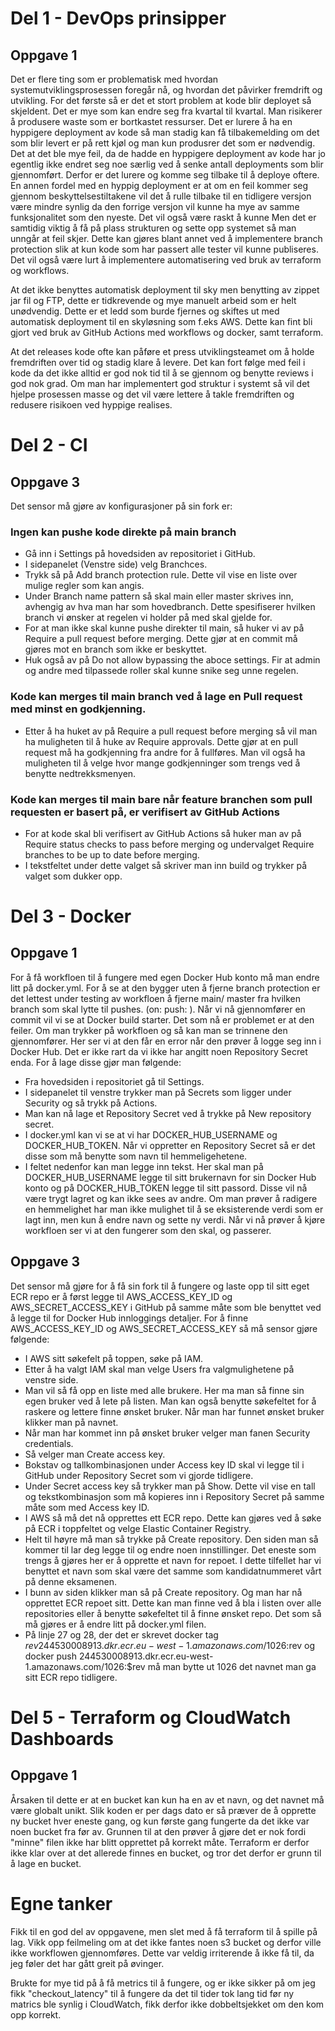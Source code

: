 # Del 1 - DevOps prinsipper

## Oppgave 1

Det er flere ting som er problematisk med hvordan systemutviklingsprosessen foregår nå, og hvordan det påvirker fremdrift og utvikling. For det første så er det et stort problem at kode blir deployet så skjeldent.
Det er mye som kan endre seg fra kvartal til kvartal. Man risikerer å produsere waste som er bortkastet ressurser. Det er lurere å ha en hyppigere deployment av kode så man stadig kan få tilbakemelding om det som blir levert er på rett kjøl og man kun produsrer det som er nødvendig.
Det at det ble mye feil, da de hadde en hyppigere deployment av kode har jo egentlig ikke endret seg noe særlig ved å senke antall deployments som blir gjennomført. Derfor er det lurere og komme seg tilbake til å deploye oftere.
En annen fordel med en hyppig deployment er at om en feil kommer seg gjennom beskyttelsestiltakene vil det å rulle tilbake til en tidligere versjon være mindre synlig da den forrige versjon vil kunne ha mye av samme funksjonalitet som den nyeste.
Det vil også være raskt å kunne Men det er samtidig viktig å få på plass strukturen og sette opp systemet så man unngår at feil skjer. Dette kan gjøres blant annet ved å implementere branch protection slik at kun kode som har passert alle tester vil kunne publiseres.
Det vil også være lurt å implementere automatisering ved bruk av terraform og workflows.


At det ikke benyttes automatisk deployment til sky men benytting av zippet jar fil og FTP, dette er tidkrevende og mye manuelt arbeid som er helt unødvendig.
Dette er et ledd som burde fjernes og skiftes ut med automatisk deployment til en skyløsning som f.eks AWS.
Dette kan fint bli gjort ved bruk av GitHub Actions med workflows og docker, samt terraform.

At det releases kode ofte kan påføre et press utviklingsteamet om å holde fremdriften over tid og stadig klare å levere. Det kan fort følge med feil i kode da det ikke alltid er god nok tid til å se gjennom og benytte reviews i god nok grad.
Om man har implementert god struktur i systemt så vil det hjelpe prosessen masse og det vil være lettere å takle fremdriften og redusere risikoen ved hyppige realises.

# Del 2 - CI

## Oppgave 3

Det sensor må gjøre av konfigurasjoner på sin fork er:

### Ingen kan pushe kode direkte på main branch

- Gå inn i Settings på hovedsiden av repositoriet i GitHub.
- I sidepanelet (Venstre side) velg Branchces.
- Trykk så på Add branch protection rule. Dette vil vise en liste over mulige regler som kan angis.
- Under Branch name pattern så skal main eller master skrives inn, avhengig av hva man har som
hovedbranch. Dette spesifiserer hvilken branch vi ønsker at regelen vi holder på med skal gjelde
for.
- For at man ikke skal kunne pushe direkter til main, så huker vi av på Require a pull request
before merging. Dette gjør at en commit må gjøres mot en branch som ikke er beskyttet.
- Huk også av på Do not allow bypassing the aboce settings. Fir at admin og andre med tilpassede
roller skal kunne snike seg unne regelen.

### Kode kan merges til main branch ved å lage en Pull request med minst en godkjenning.

- Etter å ha huket av på Require a pull request before merging så vil man ha muligheten til å huke
av Require approvals. Dette gjør at en pull request må ha godkjenning fra andre for å fullføres.
Man vil også ha muligheten til å velge hvor mange godkjenninger som trengs ved å benytte
nedtrekksmenyen.

### Kode kan merges til main bare når feature branchen som pull requesten er basert på, er verifisert av GitHub Actions

- For at kode skal bli verifisert av GitHub Actions så huker man av på Require status checks to
pass before merging og undervalget Require branches to be up to date before merging.
- I tekstfeltet under dette valget så skriver man inn build og trykker på valget som dukker opp.

# Del 3 - Docker

## Oppgave 1

For å få workfloen til å fungere med egen Docker Hub konto må man endre litt på docker.yml. For å se at
den bygger uten å fjerne branch protection er det lettest under testing av workfloen å fjerne main/ master
fra hvilken branch som skal lytte til pushes. (on: push: ). Når vi nå gjennomfører en commit vil vi se at
Docker build starter. Det som nå er problemet er at den feiler. Om man trykker på workfloen og så kan man
se trinnene den gjennomfører. Her ser vi at den får en error når den prøver å logge seg inn i Docker Hub.
Det er ikke rart da vi ikke har angitt noen Repository Secret enda. For å lage disse gjør man følgende:
- Fra hovedsiden i repositoriet gå til Settings.
- I sidepanelet til venstre trykker man på Secrets som ligger under Security og så trykk på Actions.
- Man kan nå lage et Repository Secret ved å trykke på New repository secret.
- I docker.yml kan vi se at vi har DOCKER_HUB_USERNAME og DOCKER_HUB_TOKEN. Når vi
oppretter en Repository Secret så er det disse som må benytte som navn til hemmeligehetene.
- I feltet nedenfor kan man legge inn tekst. Her skal man på DOCKER_HUB_USERNAME legge til sitt
brukernavn for sin Docker Hub konto og på DOCKER_HUB_TOKEN legge til sitt passord. Disse vil
nå være trygt lagret og kan ikke sees av andre. Om man prøver å radigere en hemmelighet har man
ikke mulighet til å se eksisterende verdi som er lagt inn, men kun å endre navn og sette ny verdi.
Når vi nå prøver å kjøre workfloen ser vi at den fungerer som den skal, og passerer.


## Oppgave 3

Det sensor må gjøre for å få sin fork til å fungere og laste opp til sitt eget ECR repo er å først legge til
AWS_ACCESS_KEY_ID og AWS_SECRET_ACCESS_KEY i GitHub på samme måte som ble benyttet ved å
legge til for Docker Hub innloggings detaljer. For å finne AWS_ACCESS_KEY_ID og AWS_SECRET_ACCESS_KEY
så må sensor gjøre følgende:
- I AWS sitt søkefelt på toppen, søke på IAM.
- Etter å ha valgt IAM skal man velge Users fra valgmulighetene på venstre side.
- Man vil så få opp en liste med alle brukere. Her ma man så finne sin egen bruker ved å lete på listen.
Man kan også benytte søkefeltet for å raskere og lettere finne ønsket bruker. Når man har funnet
ønsket bruker klikker man på navnet.
- Når man har kommet inn på ønsket bruker velger man fanen Security credentials.
- Så velger man Create access key.
- Bokstav og tallkombinasjonen under Access key ID skal vi legge til i GitHub under Repository Secret
som vi gjorde tidligere.
- Under Secret access key så trykker man på Show. Dette vil vise en tall og tekstkombinasjon som må
kopieres inn i Repository Secret på samme måte som med Access key ID.
- I AWS så må det nå opprettes ett ECR repo. Dette kan gjøres ved å søke på ECR i toppfeltet og velge
Elastic Container Registry.
- Helt til høyre må man så trykke på Create repository. Den siden man så kommer til lar deg legge
til og endre noen innstillinger. Det eneste som trengs å gjøres her er å opprette et navn for repoet. I
dette tilfellet har vi benyttet et navn som skal være det samme som kandidatnummeret vårt på denne
eksamenen.
- I bunn av siden klikker man så på Create repository. Og man har nå opprettet ECR repoet sitt. Dette
kan man finne ved å bla i listen over alle repositories eller å benytte søkefeltet til å finne ønsket repo.
Det som så må gjøres er å endre litt på docker.yml filen.
- På linje 27 og 28, der det er skrevet
docker tag $rev 244530008913.dkr.ecr.eu-west-1.amazonaws.com/1026:$rev
og
docker push 244530008913.dkr.ecr.eu-west-1.amazonaws.com/1026:$rev
må man bytte ut 1026 det navnet man ga sitt ECR repo tidligere.

# Del 5 - Terraform og CloudWatch Dashboards

## Oppgave 1

Årsaken til dette er at en bucket kan kun ha en av et navn, og det navnet må være globalt unikt.
Slik koden er per dags dato er så præver de å opprette ny bucket hver eneste gang, og kun første gang fungerte da det ikke var noen bucket fra før av.
Grunnen til at den prøver å gjøre det er nok fordi "minne" filen ikke har blitt opprettet på korrekt måte. Terraform er derfor ikke klar over at det allerede finnes en bucket,
og tror det derfor er grunn til å lage en bucket.

# Egne tanker

Fikk til en god del av oppgavene, men slet med å få terraform til å spille på lag. Vikk opp feilmeling om at det ikke fantes noen s3 bucket og derfor ville ikke workflowen gjennomføres.
Dette var veldig irriterende å ikke få til, da jeg føler det har gått greit på øvinger.

Brukte for mye tid på å få metrics til å fungere, og er ikke sikker på om jeg fikk "checkout_latency" til å fungere da det til tider tok lang tid før ny matrics
ble synlig i CloudWatch, fikk derfor ikke dobbeltsjekket om den kom opp korrekt.